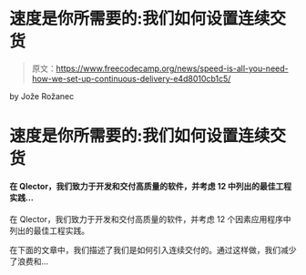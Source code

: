 # 速度是你所需要的:我们如何设置连续交货

> 原文：<https://www.freecodecamp.org/news/speed-is-all-you-need-how-we-set-up-continuous-delivery-e4d8010cb1c5/>

by Jože Rožanec

# 速度是你所需要的:我们如何设置连续交货

#### 在 Qlector，我们致力于开发和交付高质量的软件，并考虑 12 中列出的最佳工程实践…

在 Qlector，我们致力于开发和交付高质量的软件，并考虑 12 个因素应用程序中列出的最佳工程实践。

在下面的文章中，我们描述了我们是如何引入连续交付的。通过这样做，我们减少了浪费和…